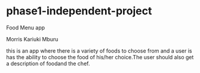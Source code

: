 # phase1-independent-project

Food Menu app 

Morris Kariuki Mburu

this is an app where there is a variety of foods to choose from and a user is has the ability to choose the food of his/her choice.The user should also get a description of foodand the chef.

